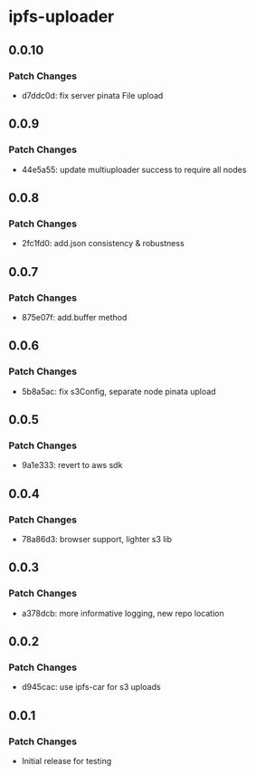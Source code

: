 # ipfs-uploader

## 0.0.10

### Patch Changes

- d7ddc0d: fix server pinata File upload

## 0.0.9

### Patch Changes

- 44e5a55: update multiuploader success to require all nodes

## 0.0.8

### Patch Changes

- 2fc1fd0: add.json consistency & robustness

## 0.0.7

### Patch Changes

- 875e07f: add.buffer method

## 0.0.6

### Patch Changes

- 5b8a5ac: fix s3Config, separate node pinata upload

## 0.0.5

### Patch Changes

- 9a1e333: revert to aws sdk

## 0.0.4

### Patch Changes

- 78a86d3: browser support, lighter s3 lib

## 0.0.3

### Patch Changes

- a378dcb: more informative logging, new repo location

## 0.0.2

### Patch Changes

- d945cac: use ipfs-car for s3 uploads

## 0.0.1

### Patch Changes

- Initial release for testing
